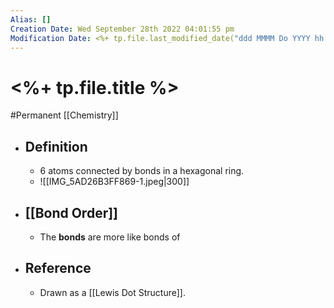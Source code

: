```yaml
---
Alias: []
Creation Date: Wed September 28th 2022 04:01:55 pm 
Modification Date: <%+ tp.file.last_modified_date("ddd MMMM Do YYYY hh:mm:ss a") %>
---
```

# <%+ tp.file.title %>
#Permanent [[Chemistry]]

- ## Definition
	- 6 atoms connected by bonds in a hexagonal ring.
	- ![[IMG_5AD26B3FF869-1.jpeg|300]]
- ## [[Bond Order]]
	- The **bonds** are more like bonds of 
- ## Reference
	- Drawn as a [[Lewis Dot Structure]].